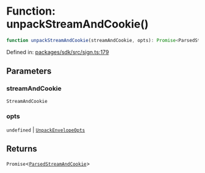 # Function: unpackStreamAndCookie()

```ts
function unpackStreamAndCookie(streamAndCookie, opts): Promise<ParsedStreamAndCookie>;
```

Defined in: [packages/sdk/src/sign.ts:179](https://github.com/towns-protocol/towns/blob/0db1fd0ac7258e8db8cedfb6183e8eade8284fa1/packages/sdk/src/sign.ts#L179)

## Parameters

### streamAndCookie

`StreamAndCookie`

### opts

`undefined` | [`UnpackEnvelopeOpts`](../interfaces/UnpackEnvelopeOpts.md)

## Returns

`Promise`\<[`ParsedStreamAndCookie`](../interfaces/ParsedStreamAndCookie.md)\>
